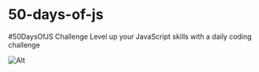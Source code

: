 # 50-days-of-js
#50DaysOfJS Challenge Level up your JavaScript skills with a daily coding challenge

![Alt](https://repobeats.axiom.co/api/embed/53caeb8a59d34fbc1c49ad7c343e9a762a9e00d6.svg "Repobeats analytics image")
